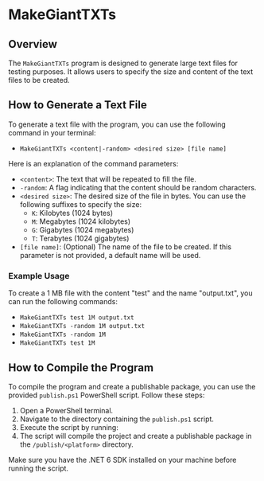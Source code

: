 # MakeGiantTXTs

## Overview
The `MakeGiantTXTs` program is designed to generate large text files for testing purposes. It allows users to specify the size and content of the text files to be created.

## How to Generate a Text File
To generate a text file with the program, you can use the following command in your terminal:

- `MakeGiantTXTs <content|-random> <desired size> [file name]`

Here is an explanation of the command parameters:

- `<content>`: The text that will be repeated to fill the file.
- `-random`: A flag indicating that the content should be random characters.
- `<desired size>`: The desired size of the file in bytes. You can use the following suffixes to specify the size:
  - `K`: Kilobytes (1024 bytes)
  - `M`: Megabytes (1024 kilobytes)
  - `G`: Gigabytes (1024 megabytes)
  - `T`: Terabytes (1024 gigabytes)
- `[file name]`: (Optional) The name of the file to be created. If this parameter is not provided, a default name will be used.

### Example Usage

To create a 1 MB file with the content "test" and the name "output.txt", you can run the following commands:

- `MakeGiantTXTs test 1M output.txt`
- `MakeGiantTXTs -random 1M output.txt`
- `MakeGiantTXTs -random 1M`
- `MakeGiantTXTs test 1M`

## How to Compile the Program
To compile the program and create a publishable package, you can use the provided `publish.ps1` PowerShell script. Follow these steps:

1. Open a PowerShell terminal.
2. Navigate to the directory containing the `publish.ps1` script.
3. Execute the script by running:
4. The script will compile the project and create a publishable package in the `/publish/<platform>` directory.

Make sure you have the .NET 6 SDK installed on your machine before running the script.
